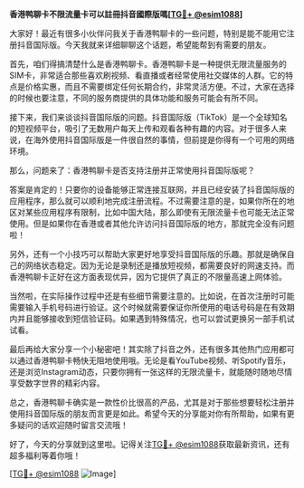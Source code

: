**香港鸭聊卡不限流量卡可以註冊抖音國際版嗎[[TG💪+ @esim1088](https://t.me/s/esim1088)]**

大家好！最近有很多小伙伴问我关于香港鸭聊卡的一些问题，特别是能不能用它注册抖音国际版。今天我就来详细聊聊这个话题，希望能帮到有需要的朋友。

首先，咱们得搞清楚什么是香港鸭聊卡。香港鸭聊卡是一种提供无限流量服务的SIM卡，非常适合那些喜欢刷视频、看直播或者经常使用社交媒体的人群。它的特点是价格实惠，而且不需要绑定任何长期合约，非常灵活方便。不过，大家在选择的时候也要注意，不同的服务商提供的具体功能和服务可能会有所不同。

接下来，我们来谈谈抖音国际版的问题。抖音国际版（TikTok）是一个全球知名的短视频平台，吸引了无数用户每天上传和观看各种有趣的内容。对于很多人来说，在海外使用抖音国际版是一件很自然的事情，但前提是你得有一个可用的网络环境。

那么，问题来了：香港鸭聊卡是否支持注册并正常使用抖音国际版呢？

答案是肯定的！只要你的设备能够正常连接互联网，并且已经安装了抖音国际版的应用程序，那么就可以顺利地完成注册流程。不过需要注意的是，如果你所在的地区对某些应用程序有限制，比如中国大陆，那么即使有无限流量卡也可能无法正常使用。但是如果你在香港或者其他允许访问抖音国际版的地方，那就完全没有问题啦！

另外，还有一个小技巧可以帮助大家更好地享受抖音国际版的乐趣。那就是确保自己的网络状态稳定。因为无论是录制还是播放短视频，都需要良好的网速支持。而香港鸭聊卡正好在这方面表现优异，因为它提供了真正的不限量高速上网体验。

当然啦，在实际操作过程中还是有些细节需要注意的。比如说，在首次注册时可能需要输入手机号码进行验证。这个时候就需要保证你所使用的电话号码是在有效期内并且能够接收到短信验证码。如果遇到特殊情况，也可以尝试更换另一部手机试试看。

最后再给大家分享一个小秘密吧！其实除了抖音之外，还有很多其他热门应用都可以通过香港鸭聊卡畅快无阻地使用哦。无论是看YouTube视频、听Spotify音乐，还是浏览Instagram动态，只要你拥有一张这样的无限流量卡，就能随时随地尽情享受数字世界的精彩内容。

总之，香港鸭聊卡确实是一款性价比很高的产品，尤其是对于那些想要轻松注册并使用抖音国际版的朋友而言更是如此。希望今天的分享能对你有所帮助，如果有更多疑问的话欢迎随时留言交流哦！

好了，今天的分享就到这里啦。记得关注[TG💪+ @esim1088](https://t.me/s/esim1088)获取最新资讯，还有超多福利等着你哦！

[[TG💪+ @esim1088](https://t.me/s/esim1088) ![Image](https://i.postimg.cc/4NQfJmqS/Snipaste-2025-05-13-00-14-12.png)]